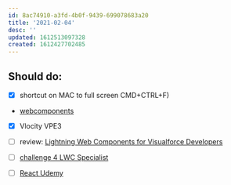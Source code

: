 ```yaml
---
id: 8ac74910-a3fd-4b0f-9439-699078683a20
title: '2021-02-04'
desc: ''
updated: 1612513097328
created: 1612427702485
---
```


## Should do:

- [x] shortcut on MAC to full screen CMD+CTRL+F)
- [webcomponents](https://github.com/WICG/webcomponents)
- [x] Vlocity VPE3
- [ ] review: [Lightning Web Components for Visualforce Developers](https://trailhead.salesforce.com/content/learn/modules/lwc-for-visualforce-developers?trailmix_creator_id=strailhead&trailmix_slug=prepare-for-your-salesforce-javascript-developer-i-credential)
- [ ] [challenge 4 LWC Specialist](https://trailhead.salesforce.com/content/learn/superbadges/superbadge_lwc_specialist?trailmix_creator_id=strailhead&trailmix_slug=prepare-for-your-salesforce-javascript-developer-i-credential)
- [ ] [React Udemy](https://www.udemy.com/course/react-for-the-rest-of-us/learn/lecture/17797254#overview)


